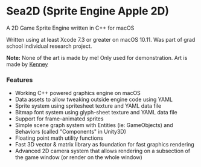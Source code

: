 # Sea2D (Sprite Engine Apple 2D)
A 2D Game Sprite Engine written in C++ for macOS

Written using at least Xcode 7.3 or greater on macOS 10.11. Was part of grad school individual research project.

**Note:** None of the art is made by me! Only used for demonstration. Art is made by [Kenney](http://kenney.nl/)

### Features

 - Working C++ powered graphics engine on macOS
 - Data assets to allow tweaking outside engine code using YAML
 - Sprite system using spritesheet texture and YAML data file
 - Bitmap font system using glyph-sheet texture and YAML data file
 - Support for frame-animated sprites
 - Simple scene graph system with Entities (ie: GameObjects) and Behaviors (called "Components" in Unity3D)
 - Floating point math utility functions
 - Fast 3D vector & matrix library as foundation for fast graphics rendering
 - Advanced 2D camera system that allows rendering on a subsection of the game window (or render on the whole window)
